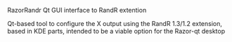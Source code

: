 RazorRandr
Qt GUI interface to RandR extention

Qt-based tool to configure the X output using the RandR 1.3/1.2 extension, based in KDE parts, intended to be a viable option for the Razor-qt desktop
